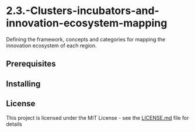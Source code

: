# 2.3.-Clusters-incubators-and-innovation-ecosystem-mapping
Defining the framework, concepts and categories for mapping the innovation ecosystem of each region. 

## Prerequisites

## Installing

## License
This project is licensed under the MIT License - see the [LICENSE.md](https://opensource.org/licenses/MIT) file for details
